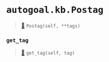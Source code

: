 # `autogoal.kb.Postag`

> [📝](/usr/lib/python3/dist-packages/autogoal/kb/_data.py#L469)
> `Postag(self, **tags)`

### `get_tag`

> [📝](/usr/lib/python3/dist-packages/autogoal/kb/_data.py#L283)
> `get_tag(self, tag)`

